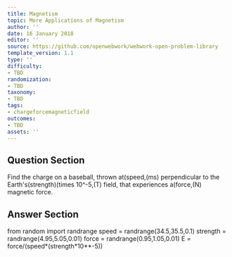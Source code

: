 ```yaml
---
title: Magnetism
topic: More Applications of Magnetism
author: ''
date: 16 January 2018
editor: ''
source: https://github.com/openwebwork/webwork-open-problem-library
template_version: 1.1
type: ''
difficulty:
- TBD
randomization:
- TBD
taxonomy:
- TBD
tags:
- chargeforcemagneticfield
outcomes:
- TBD
assets: ''
---
```


## Question Section 

Find the charge on a baseball, thrown at(speed,(ms) perpendicular to the Earth's(strength)(times 10^-5,(T) field, that experiences a(force,(N) magnetic force.



## Answer Section

from random import randrange
speed = randrange(34.5,35.5,0.1)
strength = randrange(4.95,5.05,0.01)
force = randrange(0.95,1.05,0.01)
E = force/(speed*(strength*10**-5))